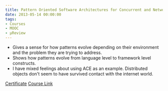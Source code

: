 ```yaml
---
title: Pattern Oriented Software Architectures for Concurrent and Networked Software
date: 2013-05-14 00:00:00
tags:
- Courses
- MOOC
- μReview
---
```

- Gives a sense for how patterns evolve depending on their environment and the problem they are trying to address.
- Shows how patterns evolve from language level to framework level constructs.
- I have mixed feelings about using ACE as an example.  Distributed objects don't seem to have survived contact with the internet world.

[Certificate](https://github.com/DForshner/Certificates/blob/master/Pattern-Oriented%20Software%20Architectures%20for%20Concurrent%20and%20Networked%20Software%202013%20-%20Coursera.pdf)
[Course Link](https://www.coursera.org/course/posasoftware)